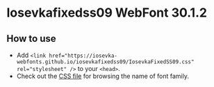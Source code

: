 # Iosevkafixedss09 WebFont 30.1.2

## How to use

- Add `<link href="https://iosevka-webfonts.github.io/iosevkafixedss09/IosevkaFixedSS09.css" rel="stylesheet" />` to your `<head>`.
- Check out the [CSS file](./IosevkaFixedSS09.css) for browsing the name of font family.
